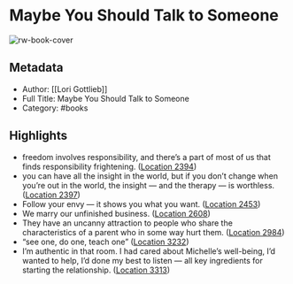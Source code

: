 # Maybe You Should Talk to Someone

![rw-book-cover](https://images-na.ssl-images-amazon.com/images/I/51KrBjE9ajL._SL200_.jpg)

## Metadata
- Author: [[Lori Gottlieb]]
- Full Title: Maybe You Should Talk to Someone
- Category: #books

## Highlights
- freedom involves responsibility, and there’s a part of most of us that finds responsibility frightening. ([Location 2394](https://readwise.io/to_kindle?action=open&asin=B07YY1KZ41&location=2394))
- you can have all the insight in the world, but if you don’t change when you’re out in the world, the insight — and the therapy — is worthless. ([Location 2397](https://readwise.io/to_kindle?action=open&asin=B07YY1KZ41&location=2397))
- Follow your envy — it shows you what you want. ([Location 2453](https://readwise.io/to_kindle?action=open&asin=B07YY1KZ41&location=2453))
- We marry our unfinished business. ([Location 2608](https://readwise.io/to_kindle?action=open&asin=B07YY1KZ41&location=2608))
- They have an uncanny attraction to people who share the characteristics of a parent who in some way hurt them. ([Location 2984](https://readwise.io/to_kindle?action=open&asin=B07YY1KZ41&location=2984))
- “see one, do one, teach one” ([Location 3232](https://readwise.io/to_kindle?action=open&asin=B07YY1KZ41&location=3232))
- I’m authentic in that room. I had cared about Michelle’s well-being, I’d wanted to help, I’d done my best to listen — all key ingredients for starting the relationship. ([Location 3313](https://readwise.io/to_kindle?action=open&asin=B07YY1KZ41&location=3313))
